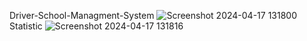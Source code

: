 Driver-School-Managment-System
![Screenshot 2024-04-17 131800](https://github.com/waseemeleyan/Driver-School/assets/160539180/317a4689-16a5-4672-9503-713cfa59409c)
Statistic
![Screenshot 2024-04-17 131816](https://github.com/waseemeleyan/Driver-School/assets/160539180/c279106f-53d5-4f81-aaa8-834eff950aef)

